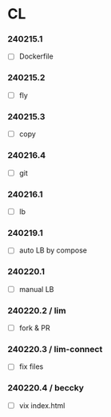 # CL

### 240215.1
- [ ] Dockerfile

### 240215.2
- [ ] fly

### 240215.3
- [ ] copy

### 240216.4
- [ ] git

### 240216.1
- [ ] lb


### 240219.1
- [ ] auto LB by compose

### 240220.1
- [ ] manual LB

### 240220.2 / lim
- [ ] fork & PR

### 240220.3 / lim-connect
- [ ] fix files

### 240220.4 / beccky
- [ ] vix index.html



